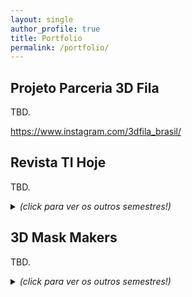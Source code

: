 ```yaml
---
layout: single
author_profile: true
title: Portfolio
permalink: /portfolio/
---
```


## Projeto Parceria 3D Fila

TBD.

https://www.instagram.com/3dfila_brasil/

## Revista TI Hoje

TBD.

<details>
  <summary> <b> </b> <i>(click para ver os outros semestres!)</i> </summary>

https://www.youtube.com/@RevistaTIHoje

</details>


## 3D Mask Makers

TBD.

<details>
  <summary> <b> </b> <i>(click para ver os outros semestres!)</i> </summary>

  <br/>
  <b>Links</b>
    <ol>
      <li>https://www.instagram.com/3dmaskmakers/</li>
      <li>https://portal.ifba.edu.br/conquista/noticias-2/ifba-participa-de-projeto-para-producao-de-mascaras-com-impressoras-3d</li>
      <li>https://portal.ifba.edu.br/noticias/2020/campus-vitoria-da-conquista-inicia-producao-de-mascaras-com-impressoras-3d-para-o-combate-a-covid-19</li>
    </ol>
  <br/>      
</details>